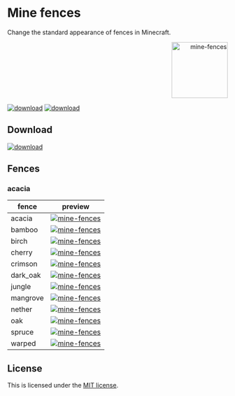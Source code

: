 # Mine fences

Change the standard appearance of fences in Minecraft. <p align="right">
  <img
    src="https://github.com/andrejsharapov/mine-fences/blob/main/pack.png?raw=true"
    alt="mine-fences"
    width="128">
</p>

[![download][wiki-badge]][wiki-link]
[![download][pm-badge]][pm-link]

## Download

[![download][download-badge]][download-link]

## Fences

### acacia

| fence    | preview                          |
| -------- | -------------------------------- |
| acacia   | [![mine-fences][acacia]][repo]   |
| bamboo   | [![mine-fences][bamboo]][repo]   |
| birch    | [![mine-fences][birch]][repo]    |
| cherry   | [![mine-fences][cherry]][repo]   |
| crimson  | [![mine-fences][crimson]][repo]  |
| dark_oak | [![mine-fences][dark_oak]][repo] |
| jungle   | [![mine-fences][jungle]][repo]   |
| mangrove | [![mine-fences][mangrove]][repo] |
| nether   | [![mine-fences][nether]][repo]   |
| oak      | [![mine-fences][oak]][repo]      |
| spruce   | [![mine-fences][spruce]][repo]   |
| warped   | [![mine-fences][warped]][repo]   |

## License

This is licensed under the [MIT license](https://github.com/andrejsharapov/mine-fences/blob/main/LICENSE).

<!-- links -->

[download-link]: https://github.com/andrejsharapov/mine-fences/raw/main/mine-fences.zip
[download-badge]: https://img.shields.io/badge/DOWNLOAD_PACK-.zip-41b883

<!-- wiki -->

[wiki-link]: https://minecraft.fandom.com/wiki/Fence
[wiki-badge]: https://img.shields.io/badge/minecraft-wiki-a0c9fe

<!-- repo -->

[repo]: https://github.com/andrejsharapov/mine-fences/tree/main

<!-- fences -->

[acacia]: https://github.com/andrejsharapov/mine-fences/blob/main/fences/acacia.png?raw=true
[bamboo]: https://github.com/andrejsharapov/mine-fences/blob/main/fences/bamboo.png?raw=true
[birch]: https://github.com/andrejsharapov/mine-fences/blob/main/fences/birch.png?raw=true
[cherry]: https://github.com/andrejsharapov/mine-fences/blob/main/fences/cherry.png?raw=true
[crimson]: https://github.com/andrejsharapov/mine-fences/blob/main/fences/crimson.png?raw=true
[dark_oak]: https://github.com/andrejsharapov/mine-fences/blob/main/fences/dark_oak.png?raw=true
[jungle]: https://github.com/andrejsharapov/mine-fences/blob/main/fences/jungle.png?raw=true
[mangrove]: https://github.com/andrejsharapov/mine-fences/blob/main/fences/mangrove.png?raw=true
[nether]: https://github.com/andrejsharapov/mine-fences/blob/main/fences/nether.png?raw=true
[oak]: https://github.com/andrejsharapov/mine-fences/blob/main/fences/oak.png?raw=true
[spruce]: https://github.com/andrejsharapov/mine-fences/blob/main/fences/spruce.png?raw=true
[warped]: https://github.com/andrejsharapov/mine-fences/blob/main/fences/warped.png?raw=true

<!-- planetminecraft -->

[pm-link]: https://www.planetminecraft.com/texture-pack/mine-fences/
[pm-badge]: https://img.shields.io/badge/planetminecraft-give_a_diamond-FCEE4B
